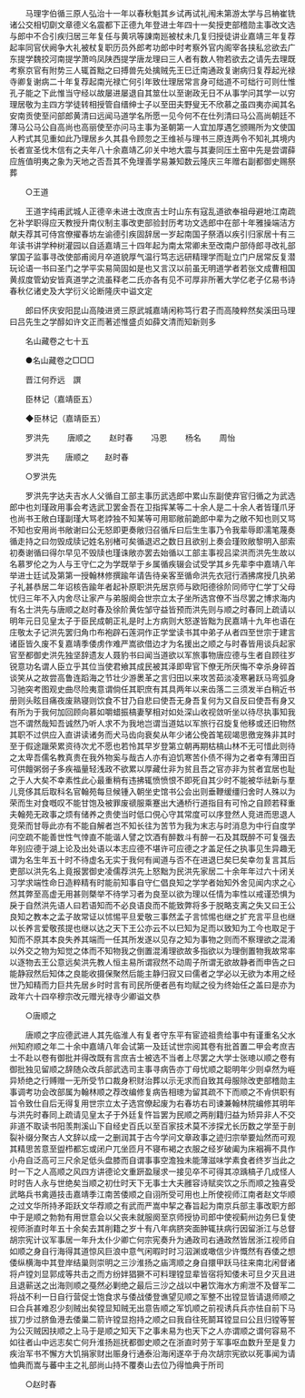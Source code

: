 <!-- { "loadSidebar": true } -->
　　马理字伯循三原人弘治十一年以春秋魁其乡试再试礼闱未第游太学与吕柟崔铣诸公交相切劘文章德义名震都下正德九年登进士年四十一矣授吏部稽勋主事改文选与郎中不合引疾归居三年复任与黄巩等諌南廵被杖未几复归授徒讲业嘉靖三年复荐起率同官伏阙争大礼被杖复职历员外郎考功郎中时考察外官内阁宰各挟私忿欲去广东提学魏挍河南提学萧呜凤陕西提学唐龙理曰三人者有数人物若欲去之请先去理既考察京官有附势三人辄首黜之曰搏兽先处擒贼先王巳迁南通政复谢病归复荐起光禄寺卿复谢病二十年复荐起南光禄亡何引年致仕理居常言身可绌道不可绌行可则仕惟孔子能之下此惟当守经以故屡进屡退自其筮仕以至谢政无日不从事学问其学一以穷理居敬为主四方学徒转相授管自缙绅士子以至田夫野叟无不欣慕之虽四夷亦闻其名安南贡使至问部郎黄清曰远闻马道学名所愿一见今何不在仕列清曰马公高尚朝廷不薄马公马公自高尚也高丽使至亦问马主事为圣朝第一人宜加厚遇乞颁赐所为文使国人矜式其见重如此乃理居乡久其县令顾忽之王维祯与理书三原连两令不知礼其境内长者宣圣伐木信有之夫年八十余嘉靖乙卯关中地大震与其妻同压土窑中先是尝谓薛应旌值明夷之象为天地之否吾其不免理善学易兼知数云隆庆三年赠右副都御史赐祭葬 

　　○王道 

　　王道字纯甫武城人正德辛未进士改庶吉士时山东有寇乱道欲奉祖母避地江南疏乞补学职得应天教授升南仪制主事改吏部验封历考功文选郎中在部十年雅操端洁方献夫荐其可侍宫僚擢春坊左谕德引疾固辞居一岁起南国子祭酒以疾引归家居十有三年读书讲学种树灌园以自适嘉靖三十四年起为南太常卿未至改南户部侍郎寻改礼部掌国子监事寻改使部甫阅月卒道貌厚气温行笃志远研精理学而耻立门户居常反复潜玩论语一书曰圣门之学平实易简固如是也又言汉以前虽无明道学者若张文成曹相国黄叔度管幼安皆真道学之流虽释老二氏亦各有见不可厚非所著大学亿老子亿易书诗春秋亿诸史及大学衍义论断隆庆中谥文定 

　　郎曰怀庆安阳昆山高陵进贤三原武城嘉靖闲称笃行君子而高陵粹然矣溪田马理曰吕先生之学醇如许文正而著述惟盛贞如薛文清而知新则多 

　　名山藏卷之七十五 

　　●名山藏卷之□□□ 

　　晋江何乔远　譔 

　　臣林记（嘉靖臣五） 

　　◆臣林记（嘉靖臣五） 

　　罗洪先 
　　唐顺之 
　　赵时春 
　　冯恩 
　　杨名 
　　周怡 

　　罗洪先　　唐顺之　　赵时春 

　　○罗洪先 

　　罗洪先字达夫吉水人父循自工部主事历武选郎中累山东副使弃官归循之为武选郎中也刘瑾政用事会考选武卫罢金吾在卫指挥某等二十余人是二十余人者皆瑾爪牙也尚书王敞白瑾副瑾大骂老誖独不知某等可用耶敞前跪郎中辈为之敞不知也则又骂不知也安用尚书敞谢曰公无怒即更奏敞归召循斥曰后生生事乃令我辈辱即濡笔蔑奏循走持之曰勿毁成牍记姓名别楮可矣循退迟之数日且欲别上奏会瑾败敞黎明入部索初奏谢循曰得尔早见不毁牍也瑾诛敞亦罢去始循以工部主事视吕梁洪而洪先生故以名慕罗伦之为人与王守仁之为学既举于乡属循疾辍会试受学其乡先辈李中嘉靖八年举进士廷试及第第一授翰林修撰踰年请告待亲客至循命洪先衣冠行酒拂席授几执弟子礼甚恭居二年诏核告踰年者起补原职洪先居京师与欧阳德徐阶同师守仁学丁父母忧归三年不入内舍尽让家产与弟服阕会世宗立太子坐所选宫僚不当尽罢之博求海内有名士洪先与唐顺之赵时春及徐阶黄佐邹守益皆预而洪先则与顺之时春同上疏请以明年元日见皇太子于臣民成朝正礼是时上方病则大怒遂皆黜为民嘉靖十九年也语在庄敬太子记洪先罢归角巾布袍辟石莲洞作正学堂读书其中弟子从者四至世宗于建言诸臣皆久废不复嘉靖季倭虏作难严嵩欲借边才为名援出之顺之与时春皆用谈兵起家官至都御史洪先独坚辞遗友人聂豹书曰闻当道欲以军旅事物唐应德与生者自顾往岁锐意功名谓人臣立乎其位当使君飨其成民被其泽即卑官下僚无所厌悔不幸杀身碎首谈笑从之故尝高鲁连蹈海之节壮少游褁革之言归田以来攻苦茹淡凌寒暑跃马弯弧身习驰突考图观史曲尽险夷意谓倘任其职庶有其具两年以来齿落二三须发半白稍近书册则头眩目痛夜废熟寝则饮食不甘乃自悲曰使吾无身吾复何为又自反曰使吾有身又有所为于我何加回顾向慕如嚼蜡振槁妻孥相对如处深山收视敛听坐以待尽执事知我岂不谓然哉知吾诚然乃听人求不为我地岂谓当道姑以军旅行召旋复他移或还旧物然其职不过供应入直讲读诸务而犬马齿向衰矣从年少诸公俛首笔砚竭思徼宠殊非其时至于假途躐荣累资待次尤不愿也若怜其早岁登第立朝再期枯槁山林不无可惜此则待之太卑吾儒名教真贵在我外物奚与哉古人亦有迫饥寒苦仆债不得为之者幸有薄田百可供饘粥弱子多疾福量轻浅政不欲累以厚藏仕非为贫且吾之官亦非为贫者宜居也耻之于人大矣不幸素性此心最重稍有违拂辄愤愤恨不即死自其少时不能被华祛新与羣儿竞侈其后取科名官翰苑每旦候锺入朝坐史馆书公会出则垂鞭缓缰归舍时人殊以为荣而生对食嘅叹不能甘饱及被罪废禠服乘蹇出大通桥行道指目有可怜之自顾若释重夫翰苑无政事之烦有储养之贵使当时低口俔心守其常度可以序登然人竞进而思退人竞荣而甘辱此亦有不能自解者岂不知长往为苦节为我为末志与时消息为中行自度学问空疏不能善世性气悻直不能谐人譬之饮酒有醉数斗有醉一石及其既醉不可复强去年别应德于湖上论及出处语以本志应德不堪许可应德之才盖足任之执事见生异趣无谓为名生年五十时不待虚名无实于我何有闻道与否不在进退巳矣巳矣幸勿复言其后吏部以洪先名上竟报罢御史凌儒荐洪先上怒黜为民洪先家居二十余年年过六十闭关习学求端性命日造粹精有时能前知事自守仁倡良知之学学者始知外舍见闻内求之心然其弊至高虚无用甚则槩举不待学习者为良至以欲为理以任情为率性以戒谨恐惧为戾于自然洪先语人曰若语知而不必良语良而不能致弊将多于脱略支离之失又曰王公良知之教本之孟子故常证以怵惕平旦爱敬三事然孟子言怵惕也继之扩充言平旦也继以长养言爱敬孩提也继以达之天下王公亦云不以巳知为足而以致知为工今也取足于知而不原其本良失养其端而一任其所发遂以见存之知为事物之则而不察理欲之混淆以外交之物为知觉之体而不知物我之倒置混淆理欲故多指欲以为理倒置物我故常率以逐物去王公意远矣洪先教人恒主易所谓寂然不动周子所谓无欲故静者而申告之曰能静寂然后知体之良能收摄保聚然后能主静归寂又曰儒者之学必以无欲为本用之经世乃知精而力巨共先居乡时时言有司民所便者邑有均赋之役为终始任之盖曰是亦为政年六十四卒穆宗改元赠光禄寺少卿谥文恭 

　　○唐顺之 

　　唐顺之字应德武进人其先临淮人有复者守东平有宦迹祖贵给事中有谨重名父水州知府顺之年二十余中嘉靖八年会试第一及廷试世宗阅其卷有批首置二甲会考庶吉士不赴以卷有御批并得改既有言庶吉士被选不当者上尽罢之大学士张璁以顺之卷有御批独见留顺之辞随众改兵部武选司主事寻病告亦丁母忧顺之聪明年少则卓然为崕异矫绝之行赙赠一无所受节口裁身积财治葬以示无求而自致其母服除改吏部稽勋主事调考功会改部属为翰林顺之荐改编修复病告相璁为留其疏不下而顺之不肻供职有旨令致仕自后无得复用世宗立太子选宫僚起废为右春坊右司谏兼翰林院编修其明年与洪先时春同上疏请见皇太子于外廷复忤旨罢为民顺之两削籍归益为矫异非人不交非道不取读书阳羡荆溪山下自经史百氏以至百家技术莫不涉探尤长历数之学至于剖裂补缀分聚古人文辞以成一之删润其于古今学问文章政事之迹归宗举要灿然而可观其精思苦意至盥栉都忘或闭户兀坐匝月不寝布褐之衣服之经岁破阖为床裀褥不具作小舟自泛高可三尺余足低头盘膝而自谓事事空澹独未能薄滋味学素食者终岁当此之时一下之人高顺之风四方讲德论文重趼盈屦求一接见卒不可得其凉踽槁孑几成怪人时时告人永与世绝矣当顺之初仕时天下无事士大夫雝容诗赋奕饮之乐而顺之独喜受武略兵书禽遁技击嘉靖季江南苦倭顺之自诩所受可用也上所使视师江南者赵文华顺之过文华所持矛距跃文华荐顺之有武而严嵩中挈之春旨起为南京兵部主事改职方郎中于是顺之勃勃有用世意会以父丧未就服阕至京师授协司郎中使视蓟州边务巳复使视师浙直时年五十余矣去其削籍之岁十有八年病脐突面肿辄扶病行因留浙江与总督胡宗宪计议军事居一年升太仆少卿亡何宗宪奏升为通政司右通政然皆居浙江视师自如顺之身自行海得其道惊风巨浪中意气闲暇时时习泅渊或噉信少许慨然有吞倭之想倭纵横海中其登岸结巢则崇明之三沙淮扬之庙湾顺之身自擐甲跃马往来南北闲督诸将卢镗刘显郭成等共击之而方纷姅猖獗不可料理镗显辈皆宿将知倭未可旦夕灭且进且退蕲送之出海则顺之戞然必剿绝之最后三沙之战以中暑饮海水方痢泄不及督军二将战不利一日自行营促士饱食求与倭战倭登谯望见顺之军整不出镗显皆请退师顺之曰合兵甚难忍少刻贼出矣镗显知贼无出意告顺之军饥顺之前视诱兵兵亦怯自前下马拔刀步过脐鱼港去倭巢二箭许镗显抱持之顺之曰我自往死鬬耳镗显曰公且归镗等誓为公灭贼因扶顺之上马于是顺之知天下之事未易为也天下之人亦谓顺之谓何容易不如往者山中远志矣亡何升淮扬廵抚都御史顺之在浙直时劳于军事呕血数升至是复力疾治军书不懈方大饥捐家财出赈身行通泰沿海闲遂卒于舟次胡宗宪欲以死事闻为请恤典而嵩与蕃中主之礼部尚山持不覆奏山去位乃得恤典于所司 

　　○赵时春 

